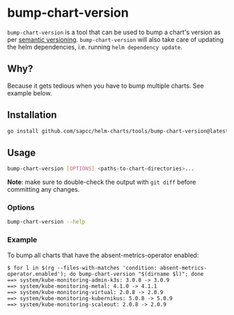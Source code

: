 # bump-chart-version

`bump-chart-version` is a tool that can be used to bump a chart's version as per [semantic
versioning][semver]. `bump-chart-version` will also take care of updating the helm dependencies, i.e. running `helm dependency update`.

## Why?

Because it gets tedious when you have to bump multiple charts. See example below.

## Installation

```sh
go install github.com/sapcc/helm-charts/tools/bump-chart-version@latest
```

## Usage

```sh
bump-chart-version [OPTIONS] <paths-to-chart-directories>...
```

**Note**: make sure to double-check the output with `git diff` before committing any
changes.

### Options

```sh
bump-chart-version --help
```

### Example

To bump all charts that have the absent-metrics-operator enabled:

```ShellSession
$ for l in $(rg --files-with-matches 'condition: absent-metrics-operator.enabled'); do bump-chart-version "$(dirname $l)"; done
==> system/kube-monitoring-admin-k3s: 3.0.8 -> 3.0.9
==> system/kube-monitoring-metal: 4.1.0 -> 4.1.1
==> system/kube-monitoring-virtual: 2.0.8 -> 2.0.9
==> system/kube-monitoring-kubernikus: 5.0.8 -> 5.0.9
==> system/kube-monitoring-scaleout: 2.0.8 -> 2.0.9
```

[semver]: https://semver.org/spec/v2.0.0.html#summary

